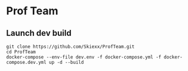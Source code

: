 # Prof Team
## Launch dev build
```
git clone https://github.com/Skiexx/ProfTeam.git
cd ProfTeam
docker-compose --env-file dev.env -f docker-compose.yml -f docker-compose.dev.yml up -d --build
```